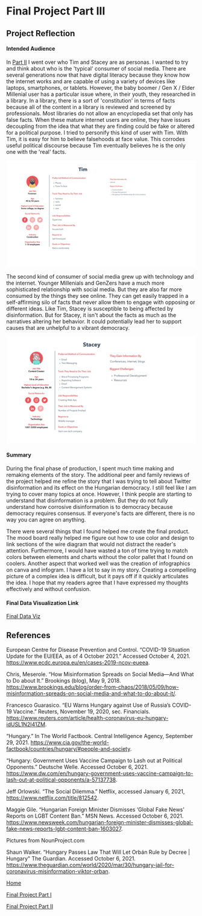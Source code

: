 # Final Project Part III

## Project Reflection

#### Intended Audience 

 In [Part II](final_project_partII.md) I went over who Tim and Stacey are as personas. I wanted to try and think about who is the 'typical' consumer of social media. There are several generations now that have digital literacy because they know how the internet works and are capable of using a variety of devices like laptops, smartphones, or tablets. However, the baby boomer / Gen X / Elder Millenial user has a particular issue where, in their youth, they researched in a library. In a library, there is a sort of 'constitution' in terms of facts because all of the content in a library is reviewed and screened by professionals. Most libraries do not allow an encyclopedia set that only has false facts. When these mature internet users are online, they have issues decoupling from the idea that what they are finding could be fake or altered for a political purpose. I tried to personify this kind of user with Tim. With Tim, it is easy for him to believe falsehoods at face value. This corrodes useful political discourse because Tim eventually believes he is the only one with the 'real' facts.

<img src="FinalProject/Tim.jpg" width="900"/>

The second kind of consumer of social media grew up with technology and the internet. Younger Millenials and GenZers have a much more sophisticated relationship with social media. But they are also far more consumed by the things they see online. They can get easily trapped in a self-affirming silo of facts that never allow them to engage with opposing or different ideas. Like Tim, Stacey is susceptible to being affected by disinformation. But for Stacey, it isn't about the facts as much as the narratives altering her behavior. It could potentially lead her to support causes that are unhelpful to a vibrant democracy. 

<img src="FinalProject/Stacey.jpg" width="900"/>

#### Summary 

During the final phase of production, I spent much time making and remaking elements of the story. The additional peer and family reviews of the project helped me refine the story that I was trying to tell about Twitter disinformation and its effect on the Hungarian democracy. I still feel like I am trying to cover many topics at once. However, I think people are starting to understand that disinformation is a problem. But they do not fully understand how corrosive disinformation is to democracy because democracy requires consensus. If everyone's facts are different, there is no way you can agree on anything. 

There were several things that I found helped me create the final product. The mood board really helped me figure out how to use color and design to link sections of the wire diagram that would not distract the reader's attention. Furthermore, I would have wasted a ton of time trying to match colors between elements and charts without the color pallet that I found on coolers. Another aspect that worked well was the creation of infographics on canva and infogram. I have a lot to say in my story. Creating a compelling picture of a complex idea is difficult, but it pays off if it quickly articulates the idea. I hope that my readers agree that I have expressed my thoughts effectively and without confusion. 

#### Final Data Visualization Link

[Final Data Viz](https://carnegiemellon.shorthandstories.com/covid19-disinformation-in-hungary/index.html)

## References 

European Centre for Disease Prevention and Control. “COVID-19 Situation Update for the EU/EEA, as of 4 October 2021.” Accessed October 4, 2021. https://www.ecdc.europa.eu/en/cases-2019-ncov-eueea.

Chris, Meserole. “How Misinformation Spreads on Social Media—And What to Do about It.” Brookings (blog), May 9, 2018. https://www.brookings.edu/blog/order-from-chaos/2018/05/09/how-misinformation-spreads-on-social-media-and-what-to-do-about-it/.

Francesco Guarasico. “EU Warns Hungary against Use of Russia’s COVID-19 Vaccine.” Reuters, November 19, 2020, sec. Financials. https://www.reuters.com/article/health-coronavirus-eu-hungary-idUSL1N2I41ZM.

“Hungary.” In The World Factbook. Central Intelligence Agency, September 29, 2021. https://www.cia.gov/the-world-factbook/countries/hungary/#people-and-society.

“Hungary: Government Uses Vaccine Campaign to Lash out at Political Opponents.” Deutsche Welle. Accessed October 6, 2021. https://www.dw.com/en/hungary-government-uses-vaccine-campaign-to-lash-out-at-political-opponents/a-57137738.

Jeff Orlowski. “The Social Dilemma.” Netflix, accessed January 6, 2021, https://www.netflix.com/title/812542. 

Maggie Gile. “Hungarian Foreign Minister Dismisses ‘Global Fake News’ Reports on LGBT Content Ban.” MSN News. Accessed October 6, 2021. https://www.newsweek.com/hungarian-foreign-minister-dismisses-global-fake-news-reports-lgbt-content-ban-1603027.

Pictures from NounProject.com

Shaun Walker. “Hungary Passes Law That Will Let Orbán Rule by Decree | Hungary" The Guardian. Accessed October 6, 2021. https://www.theguardian.com/world/2020/mar/30/hungary-jail-for-coronavirus-misinformation-viktor-orban.

[Home](README.md)

[Final Project Part I](final_project_partI.md)

[Final Project Part II](final_project_partII.md)

